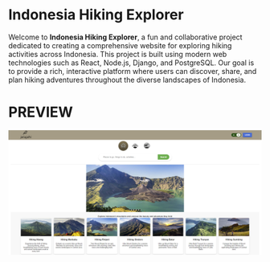 # Indonesia Hiking Explorer

Welcome to **Indonesia Hiking Explorer**, a fun and collaborative project dedicated to creating a comprehensive website for exploring hiking activities across Indonesia. This project is built using modern web technologies such as React, Node.js, Django, and PostgreSQL. Our goal is to provide a rich, interactive platform where users can discover, share, and plan hiking adventures throughout the diverse landscapes of Indonesia.

# PREVIEW
![Alt text](TravelProject/media/ss1.png)






